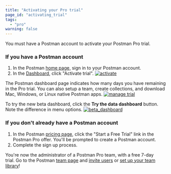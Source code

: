 ```yaml
---
title: "Activating your Pro trial"
page_id: "activating_trial"
tags: 
  - "pro"
warning: false
---
```


You must have a Postman account to activate your Postman Pro trial.

### If you have a Postman account

1. In the Postman [home page,](https://www.getpostman.com/) sign in to your Postman account. 
2. In the [Dashboard](https://go.postman.co/me/collections), click "Activate trial".
        [![activate](https://s3.amazonaws.com/postman-static-getpostman-com/postman-docs/WS-activate_trial.png)](https://s3.amazonaws.com/postman-static-getpostman-com/postman-docs/WS-activate_trial.png)  

The Postman dashboard page indicates how many days you have remaining in the Pro trial. You can also setup a team, create collections, and download Mac, Windows, or Linux native Postman apps. 
        [![manage trial](https://s3.amazonaws.com/postman-static-getpostman-com/postman-docs/WS-activate_option_new_dashboard.png)](https://s3.amazonaws.com/postman-static-getpostman-com/postman-docs/WS-activate_option_new_dashboard.png)

To try the new beta dashboard, click the **Try the data dashboard** button. Note the difference in menu options.
     [![beta_dashboard](https://s3.amazonaws.com/postman-static-getpostman-com/postman-docs/WS-betaDashboard-proTrial.png)](https://s3.amazonaws.com/postman-static-getpostman-com/postman-docs/WS-betaDashboard-proTrial.png)

### If you don't already have a Postman account

1. In the Postman [pricing page](https://www.getpostman.com/pricing#cloud-free-trial-7), click the "Start a Free Trial" link in the Postman Pro offer. You'll be prompted to create a Postman account.
2. Complete the sign up process.

You're now the administrator of a Postman Pro team, with a free 7-day trial. Go to the Postman [team page](https://app.getpostman.com/dashboard/teams) and [invite users](/docs/pro/managing_pro/inviting_and_managing) or [set up your team library](/docs/postman/team_library/setting_up_team_library)!

